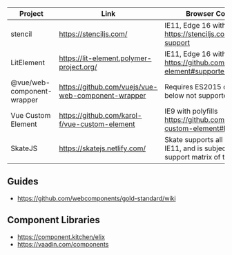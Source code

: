 Project | Link | Browser Compatibility
--------|------|----------------------
stencil | https://stenciljs.com/ | IE11, Edge 16 with polyfills - https://stenciljs.com/docs/browser-support
LitElement | https://lit-element.polymer-project.org/ | IE11, Edge 16 with polyfills - https://github.com/polymer/lit-element#supported-browsers
@vue/web-component-wrapper | https://github.com/vuejs/vue-web-component-wrapper | Requires ES2015 classes. IE11 and below not supported.
Vue Custom Element | https://github.com/karol-f/vue-custom-element | IE9 with polyfills https://github.com/karol-f/vue-custom-element#browser-support
SkateJS | https://skatejs.netlify.com/ | Skate supports all evergreens and IE11, and is subject to the browser support matrix of the polyfills.


## Guides
* https://github.com/webcomponents/gold-standard/wiki

## Component Libraries

* https://component.kitchen/elix
* https://vaadin.com/components
